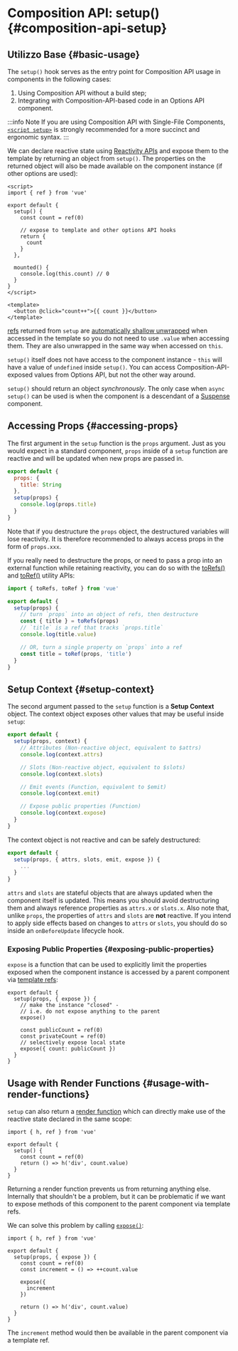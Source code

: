 # Composition API: setup() {#composition-api-setup}

## Utilizzo Base {#basic-usage}

The `setup()` hook serves as the entry point for Composition API usage in components in the following cases:

1. Using Composition API without a build step;
2. Integrating with Composition-API-based code in an Options API component.

:::info Note
If you are using Composition API with Single-File Components, [`<script setup>`](/api/sfc-script-setup) is strongly recommended for a more succinct and ergonomic syntax.
:::

We can declare reactive state using [Reactivity APIs](./reactivity-core) and expose them to the template by returning an object from `setup()`. The properties on the returned object will also be made available on the component instance (if other options are used):

```vue
<script>
import { ref } from 'vue'

export default {
  setup() {
    const count = ref(0)

    // expose to template and other options API hooks
    return {
      count
    }
  },

  mounted() {
    console.log(this.count) // 0
  }
}
</script>

<template>
  <button @click="count++">{{ count }}</button>
</template>
```

[refs](/api/reactivity-core#ref) returned from `setup` are [automatically shallow unwrapped](/guide/essentials/reactivity-fundamentals#deep-reactivity) when accessed in the template so you do not need to use `.value` when accessing them. They are also unwrapped in the same way when accessed on `this`.

`setup()` itself does not have access to the component instance - `this` will have a value of `undefined` inside `setup()`. You can access Composition-API-exposed values from Options API, but not the other way around.

`setup()` should return an object _synchronously_. The only case when `async setup()` can be used is when the component is a descendant of a [Suspense](../guide/built-ins/suspense) component.

## Accessing Props {#accessing-props}

The first argument in the `setup` function is the `props` argument. Just as you would expect in a standard component, `props` inside of a `setup` function are reactive and will be updated when new props are passed in.

```js
export default {
  props: {
    title: String
  },
  setup(props) {
    console.log(props.title)
  }
}
```

Note that if you destructure the `props` object, the destructured variables will lose reactivity. It is therefore recommended to always access props in the form of `props.xxx`.

If you really need to destructure the props, or need to pass a prop into an external function while retaining reactivity, you can do so with the [toRefs()](./reactivity-utilities#torefs) and [toRef()](/api/reactivity-utilities#toref) utility APIs:

```js
import { toRefs, toRef } from 'vue'

export default {
  setup(props) {
    // turn `props` into an object of refs, then destructure
    const { title } = toRefs(props)
    // `title` is a ref that tracks `props.title`
    console.log(title.value)

    // OR, turn a single property on `props` into a ref
    const title = toRef(props, 'title')
  }
}
```

## Setup Context {#setup-context}

The second argument passed to the `setup` function is a **Setup Context** object. The context object exposes other values that may be useful inside `setup`:

```js
export default {
  setup(props, context) {
    // Attributes (Non-reactive object, equivalent to $attrs)
    console.log(context.attrs)

    // Slots (Non-reactive object, equivalent to $slots)
    console.log(context.slots)

    // Emit events (Function, equivalent to $emit)
    console.log(context.emit)

    // Expose public properties (Function)
    console.log(context.expose)
  }
}
```

The context object is not reactive and can be safely destructured:

```js
export default {
  setup(props, { attrs, slots, emit, expose }) {
    ...
  }
}
```

`attrs` and `slots` are stateful objects that are always updated when the component itself is updated. This means you should avoid destructuring them and always reference properties as `attrs.x` or `slots.x`. Also note that, unlike `props`, the properties of `attrs` and `slots` are **not** reactive. If you intend to apply side effects based on changes to `attrs` or `slots`, you should do so inside an `onBeforeUpdate` lifecycle hook.

### Exposing Public Properties {#exposing-public-properties}

`expose` is a function that can be used to explicitly limit the properties exposed when the component instance is accessed by a parent component via [template refs](/guide/essentials/template-refs#ref-on-component):

```js{5,10}
export default {
  setup(props, { expose }) {
    // make the instance "closed" -
    // i.e. do not expose anything to the parent
    expose()

    const publicCount = ref(0)
    const privateCount = ref(0)
    // selectively expose local state
    expose({ count: publicCount })
  }
}
```

## Usage with Render Functions {#usage-with-render-functions}

`setup` can also return a [render function](/guide/extras/render-function) which can directly make use of the reactive state declared in the same scope:

```js{6}
import { h, ref } from 'vue'

export default {
  setup() {
    const count = ref(0)
    return () => h('div', count.value)
  }
}
```

Returning a render function prevents us from returning anything else. Internally that shouldn't be a problem, but it can be problematic if we want to expose methods of this component to the parent component via template refs.

We can solve this problem by calling [`expose()`](#exposing-public-properties):

```js{8-10}
import { h, ref } from 'vue'

export default {
  setup(props, { expose }) {
    const count = ref(0)
    const increment = () => ++count.value

    expose({
      increment
    })

    return () => h('div', count.value)
  }
}
```

The `increment` method would then be available in the parent component via a template ref.
